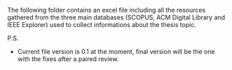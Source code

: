 The following folder contains an excel file including all the resources gathered from the three main databases (SCOPUS, ACM Digital Library and IEEE Explorer)
used to collect informations about the thesis topic.

P.S.
- Current file version is 0.1 at the moment, final version will be the one with the fixes after a paired review.
